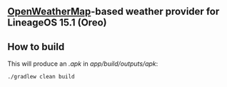## [OpenWeatherMap](openweathermap.org)-based weather provider for LineageOS 15.1 (Oreo)

## How to build
This will produce an *.apk* in *app/build/outputs/apk*:

    ./gradlew clean build
